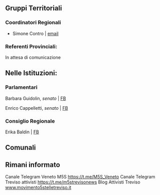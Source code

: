 ## Gruppi Territoriali

### Coordinatori Regionali
- Simone Contro | [email](mailto:coordinatore.veneto@movimento5stelle.eu)

### Referenti Provinciali:
In attesa di comunicazione

## Nelle Istituzioni:
### Parlamentari
Barbara Guidolin, _senato_ | [FB](https://www.facebook.com/BarbaraGuidolinM5S)

Enrico Cappelletti, _senato_ | [FB](https://www.facebook.com/cappelletti.m5s)

### Consiglio Regionale
Erika Baldin | [FB](https://www.facebook.com/ErikaBaldinM5S)

## Comunali

## Rimani informato
Canale Telegram Veneto M5S https://t.me/M5S_Veneto
Canale Telegram Treviso attivisti https://t.me/m5strevisonews
Blog Attivisti Treviso www.movimento5stelletreviso.it

